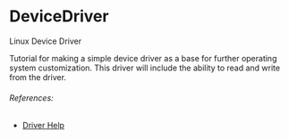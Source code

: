 # DeviceDriver
Linux Device Driver

Tutorial for making a simple device driver as a base for further operating system customization. This driver will include the ability to read and write from the driver.




###### References: 
* [Driver Help](https://www.apriorit.com/dev-blog/195-simple-driver-for-linux-os)
